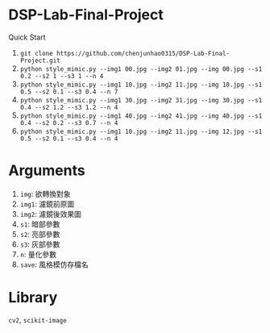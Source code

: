 # DSP-Lab-Final-Project
Quick Start

1. `git clone https://github.com/chenjunhao0315/DSP-Lab-Final-Project.git`
2. `python style_mimic.py --img1 00.jpg --img2 01.jpg --img 00.jpg --s1 0.2 --s2 1 --s3 1 --n 4`
3. `python style_mimic.py --img1 10.jpg --img2 11.jpg --img 10.jpg --s1 0.5 --s2 0.1 --s3 0.4 --n 7`
4. `python style_mimic.py --img1 30.jpg --img2 31.jpg --img 30.jpg --s1 0.4 --s2 1.2 --s3 1.2 --n 4`
5. `python style_mimic.py --img1 40.jpg --img2 41.jpg --img 40.jpg --s1 0.4 --s2 0.2 --s3 0.7 --n 4`
6. `python style_mimic.py --img1 10.jpg --img2 11.jpg --img 12.jpg --s1 0.5 --s2 0.1 --s3 0.4 --n 4`

# Arguments
1. `img`: 欲轉換對象
2. `img1`: 濾鏡前原圖
3. `img2`: 濾鏡後效果圖
4. `s1`: 暗部參數
5. `s2`: 亮部參數
6. `s3`: 灰部參數
7. `n`: 量化參數
8. `save`: 風格模仿存檔名

# Library
`cv2`, `scikit-image`
